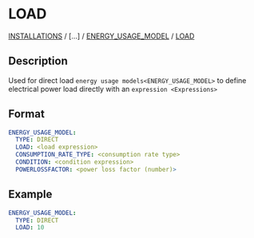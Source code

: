 # LOAD

[INSTALLATIONS](/about/references/keywords/INSTALLATIONS.md) /
[...] / 
[ENERGY_USAGE_MODEL](/about/references/keywords/ENERGY_USAGE_MODEL.md) / 
[LOAD](/about/references/keywords/LOAD.md)

## Description
Used for direct load `energy usage models<ENERGY_USAGE_MODEL>` to define electrical power load directly
with an `expression <Expressions>`

## Format
~~~~~~~~yaml
ENERGY_USAGE_MODEL:
  TYPE: DIRECT
  LOAD: <load expression>
  CONSUMPTION_RATE_TYPE: <consumption rate type>
  CONDITION: <condition expression>
  POWERLOSSFACTOR: <power loss factor (number)>
~~~~~~~~

## Example
~~~~~~~~yaml
ENERGY_USAGE_MODEL:
  TYPE: DIRECT
  LOAD: 10
~~~~~~~~

